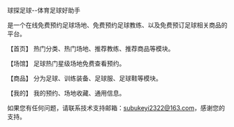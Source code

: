 球探足球--体育足球好助手

是一个在线免费预约足球场地、免费预约足球教练、以及免费预订足球相关商品的平台。

【首页】 热门分类、热门场地、推荐教练、推荐商品等模块。

【场馆】 足球热门星级场地免费查看预约。

【商品】 分为足球、训练装备、足球服、足球鞋等模块。

【我的】 我的预约、场地收藏、通用信息。

如果您有任何问题，请联系技术支持邮箱：subukeyi2322@163.com，感谢您的支持。
